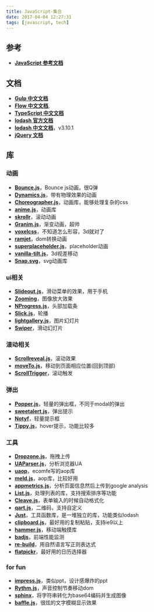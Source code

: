 ```yaml
---
title: JavaScript-集合
date: 2017-04-04 12:27:31
tags: [javascript, tech]
---
```


## 参考
* **[JavaScript 参考文档](https://developer.mozilla.org/zh-CN/docs/Web/JavaScript/Reference)**

## 文档
* **[Gulp 中文文档](http://www.gulpjs.com.cn/)**
* **[Flow 中文文档](https://zhenyong.github.io/flowtype/)**,
* **[TypeScript 中文文档](https://www.tslang.cn/)**
* **[lodash 官方文档](https://lodash.com/docs/4.17.4)**
* **[lodash 中文文档](http://lodashjs.com/docs/)**，v3.10.1
* **[jQuery 文档](http://www.css88.com/jqapi-1.9/)**

## 库

### 动画
* **[Bounce.js](http://bouncejs.com/)**，Bounce js动画，很Q弹
* **[Dynamics.js](http://dynamicsjs.com/)**，带有物理效果的动画
* **[Choreographer.js](https://christinecha.github.io/choreographer-js/)**，动画库，能够处理复杂的css
* **[anime.js](http://anime-js.com/)**，动画库
* **[skrollr](http://prinzhorn.github.io/skrollr/)**，滚动动画
* **[Granim.js](https://sarcadass.github.io/granim.js/)**，渐变动画，超帅
* **[voxelcss](http://voxelcss.com/)**，不知道怎么形容，3d就对了
* **[ramjet](http://www.rich-harris.co.uk/ramjet/)**，dom转换动画
* **[superplaceholder.js](http://kushagragour.in/lab/superplaceholderjs/)**，placeholder动画
* **[vanilla-tilt.js](https://micku7zu.github.io/vanilla-tilt.js/index.html)**，3d视差移动
* **[Snap.svg](http://snapsvg.io/)**，svg动画库

### ui相关
* **[Slideout.js](https://slideout.js.org/)**，滑动菜单的效果，用于手机
* **[Zooming](http://desmonding.me/zooming/)**，图像放大效果
* **[NProgress.js](http://ricostacruz.com/nprogress/)**，头部加载条
* **[Slick.js](http://kenwheeler.github.io/slick)**，轮播
* **[lightgallery.js](https://github.com/sachinchoolur/lightgallery.js)**，图片幻灯片
* **[Swiper](http://idangero.us/swiper/)**，滑动幻灯片

### 滚动相关
* **[Scrollreveal.js](https://github.com/jlmakes/scrollreveal)**，滚动效果
* **[moveTo.js](https://hsnaydd.github.io/moveTo/demo/)**，移动到页面相应位置(回到顶部)
* **[ScrollTrigger](https://terwanerik.github.io/ScrollTrigger/)**，滚动触发

### 弹出
* **[Popper.js](https://popper.js.org/)**，轻量的弹出框，不同于modal的弹出
* **[sweetalert,js](http://t4t5.github.io/sweetalert/)**，弹出提示
* **[Notyf](http://carlosroso.com/notyf/)**，轻量提示框
* **[Tippy.js](https://atomiks.github.io/tippyjs/)**，hover提示，功能比较多

### 工具
* **[Dropzone.js](http://www.dropzonejs.com/)**，拖拽上传
* **[UAParser.js](http://faisalman.github.io/ua-parser-js/)**，分析浏览器UA
* **[uaop](https://github.com/ecomfe/aop)**，ecomfe写的aop库
* **[meld.js](https://github.com/cujojs/meld)**，aop库，比较好用
* **[appmetrics.js](https://github.com/ebidel/appmetrics.js)**，分析页面信息然后上传到google analysis
* **[List.js](http://listjs.com/)**，处理列表的库，支持搜索排序等功能
* **[Cleave.js](http://nosir.github.io/cleave.js/)**，表单输入的时候自动格式化
* **[qart.js](https://github.com/kciter/qart.js)**，二维码，支持自定义
* **[Just](http://anguscroll.com/just/)**，工具函数库，是一堆独立的库，功能类似lodash
* **[clipboard.js](https://clipboardjs.com/)**，最好用的复制粘贴，支持ie9以上
* **[hammer.js](http://hammerjs.github.io/)**，移动端触摸库
* **[badjs](https://github.com/BetterJS/badjs-report)**，前端性能监测
* **[re-build](https://github.com/MaxArt2501/re-build)**，用自然语言写正则表达式
* **[flatpickr](https://chmln.github.io/flatpickr/)**，最好用的日历选择器

### for fun
* **[impress.js](http://impress.github.io/impress.js)**，类似ppt，设计感爆炸的ppt
* **[Rythm.js](https://okazari.github.io/Rythm.js/)**，声音控制节奏移动dom
* **[sphinx](https://jrainlau.github.io/sphinx/)**，将字符串转化为base64编码并生成图像
* **[baffle.js](https://camwiegert.github.io/baffle/)**，很炫的文字模糊显示效果
